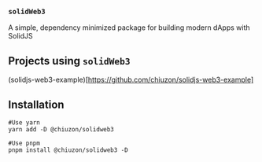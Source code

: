 ### `solidWeb3`
 A simple, dependency minimized package for building modern dApps with SolidJS

## Projects using `solidWeb3`

(solidjs-web3-example)[https://github.com/chiuzon/solidjs-web3-example]

## Installation

```
#Use yarn
yarn add -D @chiuzon/solidweb3

#Use pnpm
pnpm install @chiuzon/solidweb3 -D
```